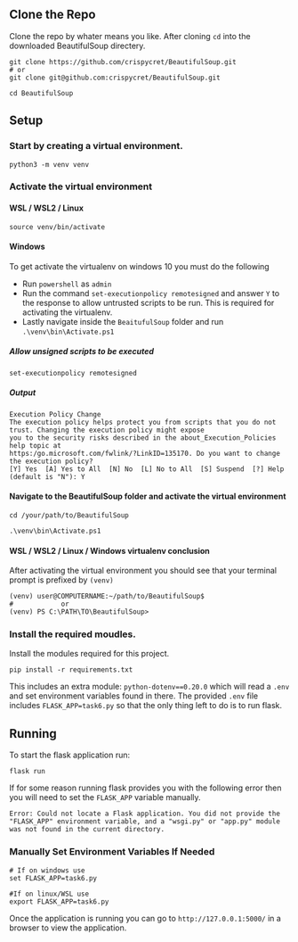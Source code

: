 ## Clone the Repo

Clone the repo by whater means you like. After cloning `cd` into the downloaded BeautifulSoup directery.

```
git clone https://github.com/crispycret/BeautifulSoup.git
# or
git clone git@github.com:crispycret/BeautifulSoup.git

cd BeautifulSoup
```

## Setup

### Start by creating a virtual environment.

```
python3 -m venv venv
```

### Activate the virtual environment

#### WSL / WSL2 / Linux
```
source venv/bin/activate
```

#### Windows

To get activate the virtualenv on windows 10 you must do the following
* Run `powershell` as `admin`
* Run the command `set-executionpolicy remotesigned` and answer `Y` to the response to allow untrusted scripts to be run. This is required for activating the virtualenv.
* Lastly navigate inside the `BeaitufulSoup` folder and run `.\venv\bin\Activate.ps1`


##### Allow unsigned scripts to be executed
```
set-executionpolicy remotesigned
```
##### Output
```
Execution Policy Change
The execution policy helps protect you from scripts that you do not trust. Changing the execution policy might expose
you to the security risks described in the about_Execution_Policies help topic at
https:/go.microsoft.com/fwlink/?LinkID=135170. Do you want to change the execution policy?
[Y] Yes  [A] Yes to All  [N] No  [L] No to All  [S] Suspend  [?] Help (default is "N"): Y
```

#### Navigate to the BeautifulSoup folder and activate the virtual environment
```
cd /your/path/to/BeautifulSoup

.\venv\bin\Activate.ps1
```



#### WSL / WSL2 / Linux / Windows virtualenv conclusion

After activating the virtual environment you should see that your terminal prompt is prefixed by `(venv)`

```
(venv) user@COMPUTERNAME:~/path/to/BeautifulSoup$
#            or
(venv) PS C:\PATH\TO\BeautifulSoup>
```


### Install the required moudles.

Install the modules required for this project.

```
pip install -r requirements.txt
``` 


This includes an extra module: `python-dotenv==0.20.0` which will read a `.env` and set environment variables found in there. The provided `.env` file includes `FLASK_APP=task6.py` so that the only thing left to do is to run flask. 



## Running

To start the flask application run:

```
flask run
```

If for some reason running flask provides you with the following error then you will need to set the `FLASK_APP` variable manually.

```
Error: Could not locate a Flask application. You did not provide the "FLASK_APP" environment variable, and a "wsgi.py" or "app.py" module was not found in the current directory.
```

### Manually Set Environment Variables If Needed
```
# If on windows use 
set FLASK_APP=task6.py

#If on linux/WSL use 
export FLASK_APP=task6.py
```


Once the application is running you can go to `http://127.0.0.1:5000/` in a browser to view the application.






